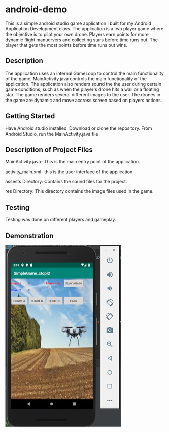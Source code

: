 # android-demo
This is a simple android studio game application I built for my Android Application Development class.  The application is a two player game where the objective is to pilot your own drone.  Players earn points for more dynamic flight manuervers and collecting stars before time runs out.  The player that gets the most points before time runs out wins.  

## Description
The application uses an internal GameLoop to control the main functionality of the game.  MainActivity.java controls the main functionality of the application.  The application also renders sound the the user during certain game conditions, such as when the player's drone hits a wall or a floating star.  The game renders several different images to the user.  The drones in the game are dynamic and move accross screen based on players actions.  

## Getting Started
Have Android studio installed.
Download or clone the repository. 
From Android Studio, run the MainActivity.java file

## Description of Project Files
MainActivity.java- This is the main entry point of the application.

activity_main.xml- this is the user interface of the application.

assests Directory:  Contains the sound files for the project.

res Directory: This directory contains the image files used in the game.  

## Testing
Testing was done on different players and gameplay.

## Demonstration

![alt text][logo]

[logo]: https://github.com/ChrisToplikar/android-demo/blob/master/Android%20game%20demo.jpg?raw=true
 "Application Demo"
